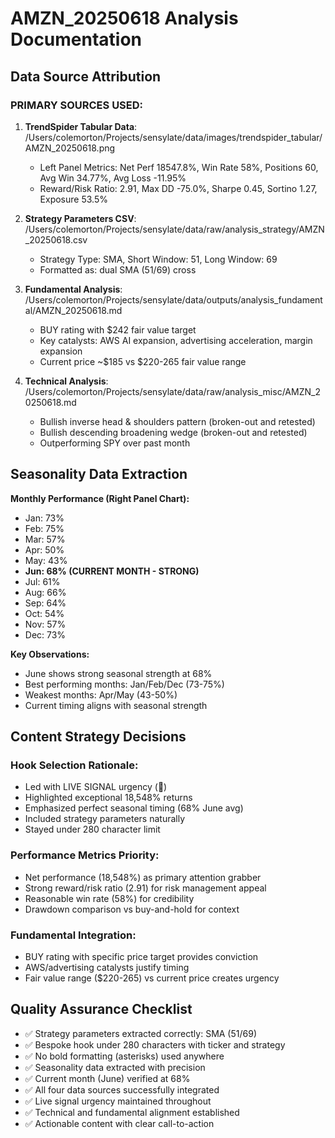 # AMZN_20250618 Analysis Documentation

## Data Source Attribution

### PRIMARY SOURCES USED:
1. **TrendSpider Tabular Data**: /Users/colemorton/Projects/sensylate/data/images/trendspider_tabular/AMZN_20250618.png
   - Left Panel Metrics: Net Perf 18547.8%, Win Rate 58%, Positions 60, Avg Win 34.77%, Avg Loss -11.95%
   - Reward/Risk Ratio: 2.91, Max DD -75.0%, Sharpe 0.45, Sortino 1.27, Exposure 53.5%

2. **Strategy Parameters CSV**: /Users/colemorton/Projects/sensylate/data/raw/analysis_strategy/AMZN_20250618.csv
   - Strategy Type: SMA, Short Window: 51, Long Window: 69
   - Formatted as: dual SMA (51/69) cross

3. **Fundamental Analysis**: /Users/colemorton/Projects/sensylate/data/outputs/analysis_fundamental/AMZN_20250618.md
   - BUY rating with $242 fair value target
   - Key catalysts: AWS AI expansion, advertising acceleration, margin expansion
   - Current price ~$185 vs $220-265 fair value range

4. **Technical Analysis**: /Users/colemorton/Projects/sensylate/data/raw/analysis_misc/AMZN_20250618.md
   - Bullish inverse head & shoulders pattern (broken-out and retested)
   - Bullish descending broadening wedge (broken-out and retested)
   - Outperforming SPY over past month

## Seasonality Data Extraction

**Monthly Performance (Right Panel Chart):**
- Jan: 73%
- Feb: 75%
- Mar: 57%
- Apr: 50%
- May: 43%
- **Jun: 68% (CURRENT MONTH - STRONG)**
- Jul: 61%
- Aug: 66%
- Sep: 64%
- Oct: 54%
- Nov: 57%
- Dec: 73%

**Key Observations:**
- June shows strong seasonal strength at 68%
- Best performing months: Jan/Feb/Dec (73-75%)
- Weakest months: Apr/May (43-50%)
- Current timing aligns with seasonal strength

## Content Strategy Decisions

### Hook Selection Rationale:
- Led with LIVE SIGNAL urgency (🚨)
- Highlighted exceptional 18,548% returns
- Emphasized perfect seasonal timing (68% June avg)
- Included strategy parameters naturally
- Stayed under 280 character limit

### Performance Metrics Priority:
- Net performance (18,548%) as primary attention grabber
- Strong reward/risk ratio (2.91) for risk management appeal
- Reasonable win rate (58%) for credibility
- Drawdown comparison vs buy-and-hold for context

### Fundamental Integration:
- BUY rating with specific price target provides conviction
- AWS/advertising catalysts justify timing
- Fair value range ($220-265) vs current price creates urgency

## Quality Assurance Checklist

- ✅ Strategy parameters extracted correctly: SMA (51/69)
- ✅ Bespoke hook under 280 characters with ticker and strategy
- ✅ No bold formatting (asterisks) used anywhere
- ✅ Seasonality data extracted with precision
- ✅ Current month (June) verified at 68%
- ✅ All four data sources successfully integrated
- ✅ Live signal urgency maintained throughout
- ✅ Technical and fundamental alignment established
- ✅ Actionable content with clear call-to-action
